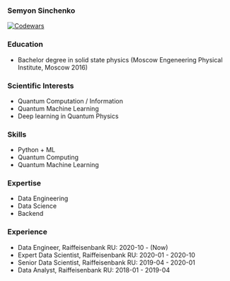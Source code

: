 ### Semyon Sinchenko

[![Codewars](https://www.codewars.com/users/semyon_sinchenko/badges/large)](https://www.codewars.com/users/semyon_sinchenko)

### Education

* Bachelor degree in solid state physics (Moscow Engeneering Physical Institute, Moscow 2016)

### Scientific Interests

* Quantum Computation / Information
* Quantum Machine Learning
* Deep learning in Quantum Physics

### Skills

* Python + ML
* Quantum Computing
* Quantum Machine Learning

### Expertise

* Data Engineering
* Data Science
* Backend

### Experience

* Data Engineer, Raiffeisenbank RU: 2020-10 - (Now)
* Expert Data Scientist, Raiffeisenbank RU: 2020-01 - 2020-10
* Senior Data Scientist, Raiffeisenbank RU: 2019-04 - 2020-01
* Data Analyst, Raiffeisenbank RU: 2018-01 - 2019-04
